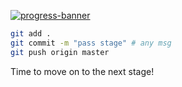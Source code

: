 [![progress-banner](https://backend.codecrafters.io/progress/http-server/fbcae4da-2b0b-4937-a75c-6ed8b1ae8e72)](https://app.codecrafters.io/users/notlelouch?r=2qF)



```sh
git add .
git commit -m "pass stage" # any msg
git push origin master
```

Time to move on to the next stage!
